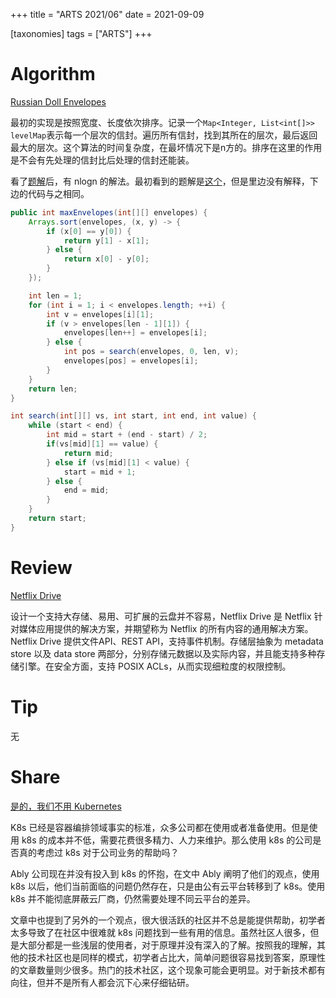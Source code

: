 +++
title = "ARTS 2021/06"
date = 2021-09-09

[taxonomies]
tags = ["ARTS"]
+++

# Algorithm
[Russian Doll Envelopes](https://leetcode.com/problems/russian-doll-envelopes/)

最初的实现是按照宽度、长度依次排序。记录一个`Map<Integer, List<int[]>> levelMap`表示每一个层次的信封。遍历所有信封，找到其所在的层次，最后返回最大的层次。这个算法的时间复杂度，在最坏情况下是n方的。排序在这里的作用是不会有先处理的信封比后处理的信封还能装。

看了[题解][1]后，有 nlogn 的解法。最初看到的题解是[这个][2]，但是里边没有解释，下边的代码与之相同。
```java
public int maxEnvelopes(int[][] envelopes) {
    Arrays.sort(envelopes, (x, y) -> {
        if (x[0] == y[0]) {
            return y[1] - x[1];
        } else {
            return x[0] - y[0];
        }
    });

    int len = 1;
    for (int i = 1; i < envelopes.length; ++i) {
        int v = envelopes[i][1];
        if (v > envelopes[len - 1][1]) {
            envelopes[len++] = envelopes[i];
        } else {
            int pos = search(envelopes, 0, len, v);
            envelopes[pos] = envelopes[i];
        }
    }
    return len;
}

int search(int[][] vs, int start, int end, int value) {
    while (start < end) {
        int mid = start + (end - start) / 2;
        if(vs[mid][1] == value) {
            return mid;
        } else if (vs[mid][1] < value) {
            start = mid + 1;
        } else {
            end = mid;
        }
    }
    return start;
}
```

# Review
[Netflix Drive](https://netflixtechblog.com/netflix-drive-a607538c3055)

设计一个支持大存储、易用、可扩展的云盘并不容易，Netflix Drive 是 Netflix 针对媒体应用提供的解决方案，并期望称为 Netflix 的所有内容的通用解决方案。Netflix Drive 提供文件API、REST API，支持事件机制。存储层抽象为 metadata store 以及 data store 两部分，分别存储元数据以及实际内容，并且能支持多种存储引擎。在安全方面，支持 POSIX ACLs，从而实现细粒度的权限控制。

# Tip

无

# Share

[是的，我们不用 Kubernetes](https://www.infoq.cn/article/KSvDKlM1AXGyB51MNVI5)

K8s 已经是容器编排领域事实的标准，众多公司都在使用或者准备使用。但是使用 k8s 的成本并不低，需要花费很多精力、人力来维护。那么使用 k8s 的公司是否真的考虑过 k8s 对于公司业务的帮助吗？

Ably 公司现在并没有投入到 k8s 的怀抱，在文中 Ably 阐明了他们的观点，使用 k8s 以后，他们当前面临的问题仍然存在，只是由公有云平台转移到了 k8s。使用 k8s 并不能彻底屏蔽云厂商，仍然需要处理不同云平台的差异。

文章中也提到了另外的一个观点，很大很活跃的社区并不总是能提供帮助，初学者太多导致了在社区中很难就 k8s 问题找到一些有用的信息。虽然社区人很多，但是大部分都是一些浅层的使用者，对于原理并没有深入的了解。按照我的理解，其他的技术社区也是同样的模式，初学者占比大，简单问题很容易找到答案，原理性的文章数量则少很多。热门的技术社区，这个现象可能会更明显。对于新技术都有向往，但并不是所有人都会沉下心来仔细钻研。


[1]: https://leetcode.com/problems/russian-doll-envelopes/discuss/82763/Java-NLogN-Solution-with-Explanation
[2]: https://leetcode.com/problems/russian-doll-envelopes/discuss/1436546/Java-O(nlogn)-solution-without-extra-space
